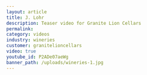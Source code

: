 ```yaml
---
layout: article
title: J. Lohr
description: Teaser video for Granite Lion Cellars
permalink:
category: videos
industry: wineries
customer: granitelioncellars
video: true
youtube_id: P2ADe07aeWg
banner_path: /uploads/wineries-1.jpg
---
```



